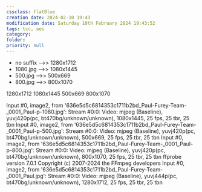 ```yaml
---
cssclass: flatBlue
creation date: 2024-02-10 19:43
modification date: Saturday 10th February 2024 19:43:52
tags: tcc, aes
category:
folder: 
priority: null
---
```


- no suffix -->> 1280x1712
- 1080.jpg  -->> 1080x1445
- 500.jpg   -->> 500x669
- 800.jpg   -->> 800x1070

1280x1712
1080x1445
500x669
800x1070

Input #0, image2, from '636e5d5c6814353c1711b2bd_Paul-Furey-Team-_0001_Paul-p-1080.jpg':
  Stream #0:0: Video: mjpeg (Baseline), yuvj420p(pc, bt470bg/unknown/unknown), 1080x1445, 25 fps, 25 tbr, 25 tbn
Input #0, image2, from '636e5d5c6814353c1711b2bd_Paul-Furey-Team-_0001_Paul-p-500.jpg':
  Stream #0:0: Video: mjpeg (Baseline), yuvj420p(pc, bt470bg/unknown/unknown), 500x669, 25 fps, 25 tbr, 25 tbn
Input #0, image2, from '636e5d5c6814353c1711b2bd_Paul-Furey-Team-_0001_Paul-p-800.jpg':
  Stream #0:0: Video: mjpeg (Baseline), yuvj420p(pc, bt470bg/unknown/unknown), 800x1070, 25 fps, 25 tbr, 25 tbn
ffprobe version 7.0.1 Copyright (c) 2007-2024 the FFmpeg developers
Input #0, image2, from '636e5d5c6814353c1711b2bd_Paul-Furey-Team-_0001_Paul.jpg':
  Stream #0:0: Video: mjpeg (Baseline), yuvj444p(pc, bt470bg/unknown/unknown), 1280x1712, 25 fps, 25 tbr, 25 tbn

